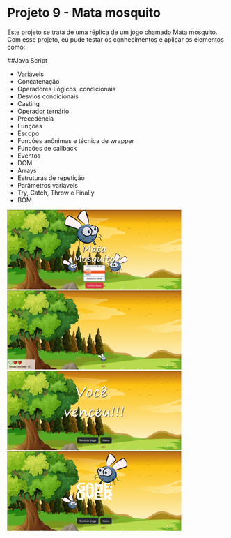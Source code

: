 # Projeto 9 - Mata mosquito

Este projeto se trata de uma réplica de um jogo chamado Mata mosquito. Com esse projeto, eu pude testar os conhecimentos e aplicar os elementos como:

##Java Script
- Variáveis
- Concatenação
- Operadores Lógicos, condicionais
- Desvios condicionais
- Casting
- Operador ternário
- Precedência
- Funções
- Escopo
- Funcões anônimas e técnica de wrapper
- Funcões de callback
- Eventos
- DOM
- Arrays
- Estruturas de repetição
- Parâmetros variáveis
- Try, Catch, Throw e Finally
- BOM

<img src="paginas/index.png" width="400px">
<img src="paginas/app.png" width="400px">
<img src="paginas/vitoria.png" width="400px">
<img src="paginas/fim_de_jogo.png" width="400px">
